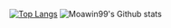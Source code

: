 [![Top Langs](https://github-readme-stats.vercel.app/api/top-langs/?username=Moawin99&show_icons=true&theme=radical)](https://github.com/anuraghazra/github-readme-stats)
![Moawin99's Github stats](https://github-readme-stats.vercel.app/api?username=Moawin99&show_icons=true&theme=radical)




<!--
**Moawin99/Moawin99** is a ✨ _special_ ✨ repository because its `README.md` (this file) appears on your GitHub profile.

Here are some ideas to get you started:

- 🔭 I’m currently working on ...
- 🌱 I’m currently learning ...
- 👯 I’m looking to collaborate on ...
- 🤔 I’m looking for help with ...
- 💬 Ask me about ...
- 📫 How to reach me: ...
- 😄 Pronouns: ...
- ⚡ Fun fact: ...
-->
